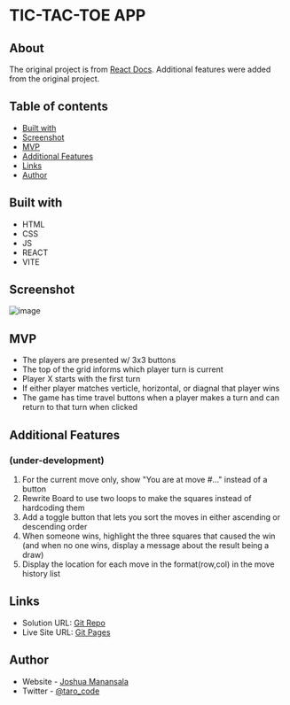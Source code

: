 # TIC-TAC-TOE APP

## About

The original project is from [React Docs](https://react.dev/learn/tutorial-tic-tac-toe). Additional features were added from the original project.

## Table of contents

- [Built with](#built-with)
- [Screenshot](#screenshot)
- [MVP](#mvp)
- [Additional Features](#additional-features)
- [Links](#links)
- [Author](#author)

## Built with

- HTML
- CSS
- JS
- REACT
- VITE

## Screenshot

![image](https://github.com/T4R0TARO/tictactoe-app/assets/76195521/58187dc0-2f62-4353-a2b6-a8e403be73d1)

## MVP

- The players are presented w/ 3x3 buttons
- The top of the grid informs which player turn is current
- Player X starts with the first turn
- If either player matches verticle, horizontal, or diagnal that player wins
- The game has time travel buttons when a player makes a turn and can return to that turn when clicked

## Additional Features

### (under-development)

1. For the current move only, show "You are at move #..." instead of a button
2. Rewrite Board to use two loops to make the squares instead of hardcoding them
3. Add a toggle button that lets you sort the moves in either ascending or descending order
4. When someone wins, highlight the three squares that caused the win (and when no one wins, display a message about the result being a draw)
5. Display the location for each move in the format(row,col) in the move history list

## Links

- Solution URL: [Git Repo](https://github.com/T4R0TARO/tictactoe-app)
- Live Site URL: [Git Pages](https://t4r0taro.github.io/tictactoe-app/)

## Author

- Website - [Joshua Manansala](https://github.com/T4R0TARO)
- Twitter - [@taro_code](https://twitter.com/taro_code)

